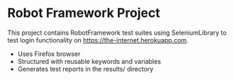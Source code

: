 # Robot Framework Project

This project contains RobotFramework test suites using SeleniumLibrary to test login functionality on https://the-internet.herokuapp.com.

- Uses Firefox browser
- Structured with reusable keywords and variables
- Generates test reports in the results/ directory
